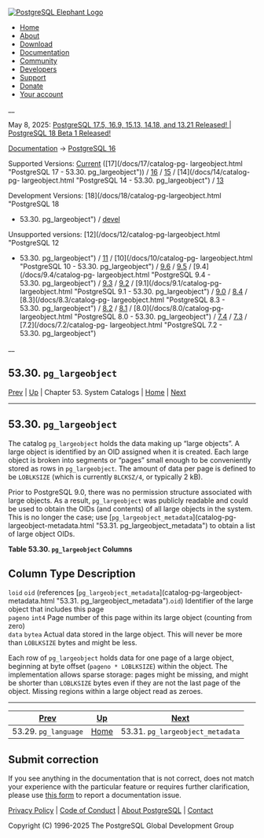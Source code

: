 [ ![PostgreSQL Elephant Logo](/media/img/about/press/elephant.png) ](/)

  * [Home](/ "Home")
  * [About](/about/ "About")
  * [Download](/download/ "Download")
  * [Documentation](/docs/ "Documentation")
  * [Community](/community/ "Community")
  * [Developers](/developer/ "Developers")
  * [Support](/support/ "Support")
  * [Donate](/about/donate/ "Donate")
  * [Your account](/account/ "Your account")

__

May 8, 2025: [ PostgreSQL 17.5, 16.9, 15.13, 14.18, and 13.21 Released! ](/about/news/postgresql-175-169-1513-1418-and-1321-released-3072/) | [ PostgreSQL 18 Beta 1 Released! ](/about/news/postgresql-18-beta-1-released-3070/)

[Documentation](/docs/ "Documentation") -> [PostgreSQL
16](/docs/16/index.html)

Supported Versions: [Current](/docs/current/catalog-pg-largeobject.html
"PostgreSQL 17 - 53.30. pg_largeobject") ([17](/docs/17/catalog-pg-
largeobject.html "PostgreSQL 17 - 53.30. pg_largeobject")) /
[16](/docs/16/catalog-pg-largeobject.html "PostgreSQL 16 -
53.30. pg_largeobject") / [15](/docs/15/catalog-pg-largeobject.html
"PostgreSQL 15 - 53.30. pg_largeobject") / [14](/docs/14/catalog-pg-
largeobject.html "PostgreSQL 14 - 53.30. pg_largeobject") /
[13](/docs/13/catalog-pg-largeobject.html "PostgreSQL 13 -
53.30. pg_largeobject")

Development Versions: [18](/docs/18/catalog-pg-largeobject.html "PostgreSQL 18
- 53.30. pg_largeobject") / [devel](/docs/devel/catalog-pg-largeobject.html
"PostgreSQL devel - 53.30. pg_largeobject")

Unsupported versions: [12](/docs/12/catalog-pg-largeobject.html "PostgreSQL 12
- 53.30. pg_largeobject") / [11](/docs/11/catalog-pg-largeobject.html
"PostgreSQL 11 - 53.30. pg_largeobject") / [10](/docs/10/catalog-pg-
largeobject.html "PostgreSQL 10 - 53.30. pg_largeobject") /
[9.6](/docs/9.6/catalog-pg-largeobject.html "PostgreSQL 9.6 -
53.30. pg_largeobject") / [9.5](/docs/9.5/catalog-pg-largeobject.html
"PostgreSQL 9.5 - 53.30. pg_largeobject") / [9.4](/docs/9.4/catalog-pg-
largeobject.html "PostgreSQL 9.4 - 53.30. pg_largeobject") /
[9.3](/docs/9.3/catalog-pg-largeobject.html "PostgreSQL 9.3 -
53.30. pg_largeobject") / [9.2](/docs/9.2/catalog-pg-largeobject.html
"PostgreSQL 9.2 - 53.30. pg_largeobject") / [9.1](/docs/9.1/catalog-pg-
largeobject.html "PostgreSQL 9.1 - 53.30. pg_largeobject") /
[9.0](/docs/9.0/catalog-pg-largeobject.html "PostgreSQL 9.0 -
53.30. pg_largeobject") / [8.4](/docs/8.4/catalog-pg-largeobject.html
"PostgreSQL 8.4 - 53.30. pg_largeobject") / [8.3](/docs/8.3/catalog-pg-
largeobject.html "PostgreSQL 8.3 - 53.30. pg_largeobject") /
[8.2](/docs/8.2/catalog-pg-largeobject.html "PostgreSQL 8.2 -
53.30. pg_largeobject") / [8.1](/docs/8.1/catalog-pg-largeobject.html
"PostgreSQL 8.1 - 53.30. pg_largeobject") / [8.0](/docs/8.0/catalog-pg-
largeobject.html "PostgreSQL 8.0 - 53.30. pg_largeobject") /
[7.4](/docs/7.4/catalog-pg-largeobject.html "PostgreSQL 7.4 -
53.30. pg_largeobject") / [7.3](/docs/7.3/catalog-pg-largeobject.html
"PostgreSQL 7.3 - 53.30. pg_largeobject") / [7.2](/docs/7.2/catalog-pg-
largeobject.html "PostgreSQL 7.2 - 53.30. pg_largeobject")

__

53.30. `pg_largeobject`  
---  
[Prev](catalog-pg-language.html "53.29. pg_language")  | [Up](catalogs.html "Chapter 53. System Catalogs") | Chapter 53. System Catalogs | [Home](index.html "PostgreSQL 16.9 Documentation") |  [Next](catalog-pg-largeobject-metadata.html "53.31. pg_largeobject_metadata")  
  
* * *

## 53.30. `pg_largeobject` #

The catalog `pg_largeobject` holds the data making up “large objects”. A large
object is identified by an OID assigned when it is created. Each large object
is broken into segments or “pages” small enough to be conveniently stored as
rows in `pg_largeobject`. The amount of data per page is defined to be
`LOBLKSIZE` (which is currently `BLCKSZ/4`, or typically 2 kB).

Prior to PostgreSQL 9.0, there was no permission structure associated with
large objects. As a result, `pg_largeobject` was publicly readable and could
be used to obtain the OIDs (and contents) of all large objects in the system.
This is no longer the case; use [`pg_largeobject_metadata`](catalog-pg-
largeobject-metadata.html "53.31. pg_largeobject_metadata") to obtain a list
of large object OIDs.

**Table  53.30. `pg_largeobject` Columns**

Column Type Description  
---  
`loid` `oid` (references [`pg_largeobject_metadata`](catalog-pg-largeobject-
metadata.html "53.31. pg_largeobject_metadata").`oid`) Identifier of the large
object that includes this page  
`pageno` `int4` Page number of this page within its large object (counting
from zero)  
`data` `bytea` Actual data stored in the large object. This will never be more
than `LOBLKSIZE` bytes and might be less.  
  
  

Each row of `pg_largeobject` holds data for one page of a large object,
beginning at byte offset (`pageno * LOBLKSIZE`) within the object. The
implementation allows sparse storage: pages might be missing, and might be
shorter than `LOBLKSIZE` bytes even if they are not the last page of the
object. Missing regions within a large object read as zeroes.

* * *

[Prev](catalog-pg-language.html "53.29. pg_language")  | [Up](catalogs.html "Chapter 53. System Catalogs") |  [Next](catalog-pg-largeobject-metadata.html "53.31. pg_largeobject_metadata")  
---|---|---  
53.29. `pg_language`  | [Home](index.html "PostgreSQL 16.9 Documentation") |  53.31. `pg_largeobject_metadata`  
  
## Submit correction

If you see anything in the documentation that is not correct, does not match
your experience with the particular feature or requires further clarification,
please use [this form](/account/comments/new/16/catalog-pg-largeobject.html/)
to report a documentation issue.

[Privacy Policy](/about/privacypolicy) | [Code of Conduct](/about/policies/coc/) | [About PostgreSQL](/about/) | [Contact](/about/contact/)  

Copyright (C) 1996-2025 The PostgreSQL Global Development Group

